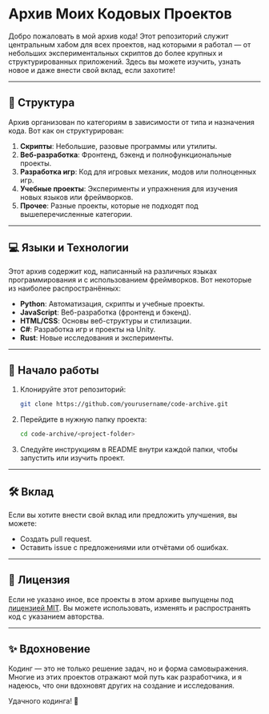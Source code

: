 # Архив Моих Кодовых Проектов

Добро пожаловать в мой архив кода! Этот репозиторий служит центральным хабом для всех проектов, над которыми я работал — от небольших экспериментальных скриптов до более крупных и структурированных приложений. Здесь вы можете изучить, узнать новое и даже внести свой вклад, если захотите!

---

## 📁 Структура
Архив организован по категориям в зависимости от типа и назначения кода. Вот как он структурирован:

1. **Скрипты**: Небольшие, разовые программы или утилиты.
2. **Веб-разработка**: Фронтенд, бэкенд и полнофункциональные проекты.
3. **Разработка игр**: Код для игровых механик, модов или полноценных игр.
4. **Учебные проекты**: Эксперименты и упражнения для изучения новых языков или фреймворков.
5. **Прочее**: Разные проекты, которые не подходят под вышеперечисленные категории.

---

## 💻 Языки и Технологии
Этот архив содержит код, написанный на различных языках программирования и с использованием фреймворков. Вот некоторые из наиболее распространённых:

- **Python**: Автоматизация, скрипты и учебные проекты.
- **JavaScript**: Веб-разработка (фронтенд и бэкенд).
- **HTML/CSS**: Основы веб-структуры и стилизации.
- **C#**: Разработка игр и проекты на Unity.
- **Rust**: Новые исследования и эксперименты.

---

## 🚀 Начало работы
1. Клонируйте этот репозиторий:
   ```bash
   git clone https://github.com/yourusername/code-archive.git
   ```
2. Перейдите в нужную папку проекта:
   ```bash
   cd code-archive/<project-folder>
   ```
3. Следуйте инструкциям в README внутри каждой папки, чтобы запустить или изучить проект.

---

## 🛠️ Вклад
Если вы хотите внести свой вклад или предложить улучшения, вы можете:

- Создать pull request.
- Оставить issue с предложениями или отчётами об ошибках.

---

## 📝 Лицензия
Если не указано иное, все проекты в этом архиве выпущены под [лицензией MIT](https://opensource.org/licenses/MIT). Вы можете использовать, изменять и распространять код с указанием авторства.

---

## ✨ Вдохновение
Кодинг — это не только решение задач, но и форма самовыражения. Многие из этих проектов отражают мой путь как разработчика, и я надеюсь, что они вдохновят других на создание и исследования.

Удачного кодинга! 🎉

